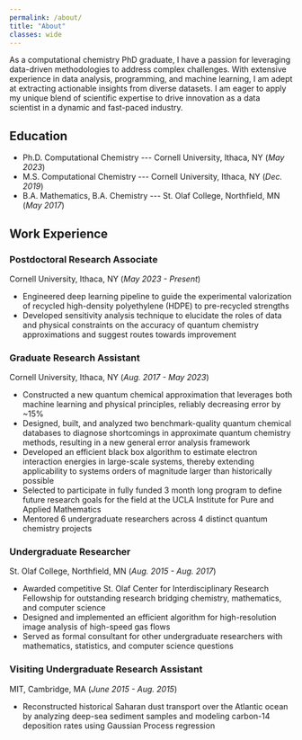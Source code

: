 ```yaml
---
permalink: /about/
title: "About"
classes: wide
---
```


As a computational chemistry PhD graduate, I have a passion for leveraging data-driven methodologies to address complex challenges. With extensive experience in data analysis, programming, and machine learning, I am adept at extracting actionable insights from diverse datasets. I am eager to apply my unique blend of scientific expertise to drive innovation as a data scientist in a dynamic and fast-paced industry.

## Education

- Ph.D. Computational Chemistry --- Cornell University, Ithaca, NY (*May 2023*)							       		
- M.S. Computational Chemistry --- Cornell University, Ithaca, NY (*Dec. 2019*)	 			        		
- B.A. Mathematics, B.A. Chemistry --- St. Olaf College, Northfield, MN (*May 2017*)

## Work Experience

### Postdoctoral Research Associate  
Cornell University, Ithaca, NY (*May 2023 - Present*)
- Engineered deep learning pipeline to guide the experimental valorization of recycled high-density polyethylene (HDPE) to pre-recycled strengths
- Developed sensitivity analysis technique to elucidate the roles of data and physical constraints on the accuracy of quantum chemistry approximations and suggest routes towards improvement

### Graduate Research Assistant  
Cornell University, Ithaca, NY (*Aug. 2017 - May 2023*)
- Constructed a new quantum chemical approximation that leverages both machine learning and physical principles, reliably decreasing error by ~15%
- Designed, built, and analyzed two benchmark-quality quantum chemical databases to diagnose shortcomings in approximate quantum chemistry methods, resulting in a new general error analysis framework
- Developed an efficient black box algorithm to estimate electron interaction energies in large-scale systems, thereby extending applicability to systems orders of magnitude larger than historically possible
- Selected to participate in fully funded 3 month long program to define future research goals for the field at the UCLA Institute for Pure and Applied Mathematics
- Mentored 6 undergraduate researchers across 4 distinct quantum chemistry projects

### Undergraduate Researcher
St. Olaf College, Northfield, MN (*Aug. 2015 - Aug. 2017*)
- Awarded competitive St. Olaf Center for Interdisciplinary Research Fellowship for outstanding research bridging chemistry, mathematics, and computer science
- Designed and implemented an efficient algorithm for high-resolution image analysis of high-speed gas flows
- Served as formal consultant for other undergraduate researchers with mathematics, statistics, and computer science questions

### Visiting Undergraduate Research Assistant  
MIT, Cambridge, MA (*June 2015 - Aug. 2015*)
- Reconstructed historical Saharan dust transport over the Atlantic ocean by analyzing deep-sea sediment samples and modeling carbon-14 deposition rates using Gaussian Process regression






